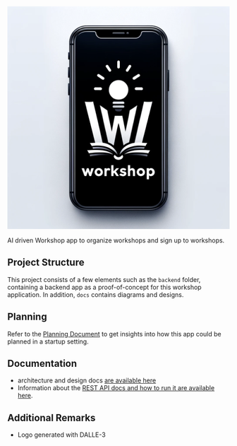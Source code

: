 ![logo](logo.png)

AI driven Workshop app to organize workshops and sign up to workshops.

## Project Structure

This project consists of a few elements such as the `backend` folder, containing a backend app as a proof-of-concept for this workshop application. In addition, `docs` contains diagrams and designs.

## Planning

Refer to the [Planning Document](PLANNING.md) to get insights into how this app could be planned in a startup setting.

## Documentation

- architecture and design docs [are available here](docs/README.md)
- Information about the [REST API docs and how to run it are available here](backend/README.md).

## Additional Remarks

- Logo generated with DALLE-3
